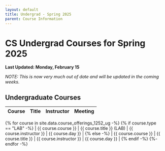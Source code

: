 ```yaml
---
layout: default
title: Undergrad - Spring 2025
parent: Course Information
---
```


# CS Undergrad Courses for Spring 2025

__Last Updated: Monday, February 15__

_NOTE: This is now very much out of date and will be updated in the coming weeks._

## Undergraduate Courses

| Course        | Title          | Instructor |  Meeting |      
|:-------------|:------------------|:------|:-------|
{% for course in site.data.course_offerings_1252_ug -%}
{% if course.type == "LAB" -%}
| {{ course.course }} | {{ course.title }} (LAB) | {{ course.instructor }} | {{ course.day }} |
{% else -%}
| {{ course.course }} | {{ course.title }} | {{ course.instructor }} | {{ course.day }} |
{% endif -%}
{%- endfor -%}


